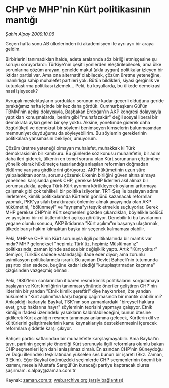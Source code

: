 # CHP ve MHP'nin Kürt politikasının mantığı

*Şahin Alpay 2009.10.06*

<tr><td class="metin" colspan="2" style="padding-top: 20px; padding-left: 5px; padding-right: 10px;">Geçen hafta sonu AB ülkelerinden iki akademisyen ile ayrı ayrı bir araya geldim.</td></tr><tr><td class="metin" colspan="2" style="padding-top: 20px; padding-left: 5px; padding-right: 10px;"><p>Birbirlerini tanımadıkları halde, adeta aralarında söz birliği etmişçesine şu soruyu soruyorlardı: Türkiye'nin çeşitli yönlerden eleştirilebilecek, ama ülke sorunlarına çözüm arayan, genelde makul (akla uygun) politikalar izleyen bir iktidar partisi var. Ama ona alternatif olabilecek, çözüm üretme yeteneğine, inanılırlığa sahip muhalefet partileri yok. Bütün bildikleri, siyasi gerginlik ve kutuplaştırma politikası izlemek... Peki, bu koşullarda, bu ülkede demokrasi nasıl işleyecek?
<p>Avrupalı meslektaşların sordukları sorunun ne kadar geçerli olduğunu geride bıraktığımız hafta içinde bir kez daha gördük. Cumhurbaşkanı Gül'ün TBMM'nin açılışı dolayısıyla, Başbakan Erdoğan'ın AKP kongresi dolayısıyla yaptıkları konuşmalarda, benim gibi "muhafazakâr" değil sosyal liberal bir demokrata aykırı gelen bir şey yoktu. Aksine, yönetimde giderek daha özgürlükçü ve demokrat bir söylemi benimseyen kimselerin bulunmasından memnuniyet duyduğumu da söyleyebilirim. Bu söylemin gereklerinin politikalara yansımasını bekliyor, umuyorum.
<p>Çözüm üretme yeteneği olmayan muhalefet, muhakkak ki Türk demokrasisinin bir kamburu. Bu günlerde söz konusu muhalefetin, bir adım daha ileri giderek, ülkenin en temel sorunu olan Kürt sorununun çözümüne yönelik olarak hükümetçe tasarlandığı anlaşılan reformları doğmadan öldürme yarışına girdiklerini görüyoruz. AKP hükümetinin uzun süre yalpaladıktan sonra, sorunu çözerek ülkenin birliğini güven altına almaya yönelmesi karşısında gerek CHP, gerekse MHP liderleri akıl almaz bir sorumsuzlukla, açıkça Türk-Kürt ayrımını körükleyerek oylarını arttırmaya çalışmak gibi çok tehlikeli bir politika izliyorlar. TRT-Şeş ile başlayan adımı ilerleterek, kimlik politikalarında Kürtlerin gönlünü kazanacak reformlar yapmak, PKK'ya silah bıraktıracak önlemler almak arayışında olan AKP hükümetini, "bölünmeyi" ve "ayrışma"yı teşvik etmekle suçluyorlar. Gerek MHP gerekse CHP'nin Kürt seçmenleri gözden çıkardıkları, böylelikle bölücü ve ayrıştırıcı bir rol üstlendikleri açıkça görülüyor. Denebilir ki bu tavırlarının yegane olumlu sonucu, AKP iktidarına "Kürt açılımı"nı başarıya ulaştırmak, ülkede barışı hakim kılmaktan başka bir seçenek kalmaması olabilir.
<p>Peki, MHP ve CHP'nin Kürt sorunuyla ilgili politikalarında bir mantık var mıdır? MHP geleneksel "hepimiz Türk'üz, hepimiz Müslüman'ız" politikasında, zaman içinde sadece bir değişiklik yaptı. Artık "Kürt yoktur" demiyor, Türklük sadece vatandaşlığı ifade eder diyor; ama zorunlu asimilasyon politikalarında ısrarlı. Bu açıdan Devlet Bahçeli'nin tutumunda şaşırtıcı olan sadece, bugüne kadar izlediği "kutuplaştırmadan kaçınma" çizgisinden vazgeçmiş olması.
<p>Peki, 1980'lerin sonlarından itibaren resmi kimlik politikalarını sorgulamaya başlayan ve Kürt kimliğinin tanınması yönünde öneriler geliştiren CHP'nin liderinin bir yandan "Etnik kimlik şereftir!" diye haykırırken, öte yandan hükümetin "Kürt açılımı"na karşı bağırıp çağırmasında bir mantık olabilir mi? Anlaşıldığı kadarıyla Baykal, TSK'nın son zamanlardaki "bireysel haklara evet, grup haklarına hayır" söyleminin teorisini yapmaya çalışıyor. Etnik kimliğin ifadesi üzerindeki yasakların kaldırılabileceğini, bunun ötesine gidilerek Kürt azınlığın resmen tanınması anlamına gelecek, Kürtlerin dil ve kültürlerini geliştirmelerinin kamu kaynaklarıyla desteklenmesini içerecek reformlara şiddetle karşı çıkıyor.
<p>Bahçeli partisi saflarından bir muhalefetle karşılaşmayabilir. Ama Baykal'ın tavrı, partinin geçmişte önerdiği Kürt sorunuyla ilgili reformlara olumlu bakan CHP seçmenleri için dahi anlaşılmaz olmalı. En azından CHP'nin Güneydoğu ve Doğu illerindeki teşkilatından yükselen ses bunun bir işareti (Bkz. Zaman, 3 Ekim). Eğer Baykal önümüzdeki seçimlerde CHP seçmenlerinin önemli bir kısmını, mesela Mustafa Sarıgül'ün kuracağı partiye kaptıracak olursa şaşırmam. s.alpay@zaman.com.tr<br/></p></p></p></p></p></p></td></tr>

Kaynak: [zaman.com.tr](http://zaman.com.tr/yazar.do?yazino=899754), [web.archive.org (arşiv bağlantısı)](http://web.archive.org/web/20091010021837/http://www.zaman.com.tr:80/yazar.do?yazino=899754)
